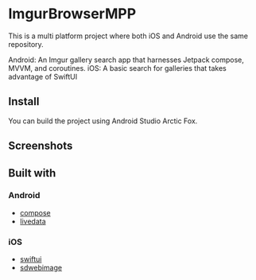 # ImgurBrowserMPP
This is a multi platform project where both iOS and Android use the same repository.

Android: An Imgur gallery search app that harnesses Jetpack compose, MVVM, and coroutines.
iOS: A basic search for galleries that takes advantage of SwiftUI

## Install
You can build the project using Android Studio Arctic Fox. 

## Screenshots

## Built with
### Android
- [compose](https://developer.android.com/jetpack/compose)
- [livedata](https://developer.android.com/topic/libraries/architecture/livedata)
### iOS
- [swiftui](https://developer.apple.com/xcode/swiftui/)
- [sdwebimage](https://github.com/SDWebImage/SDWebImageSwiftUI)